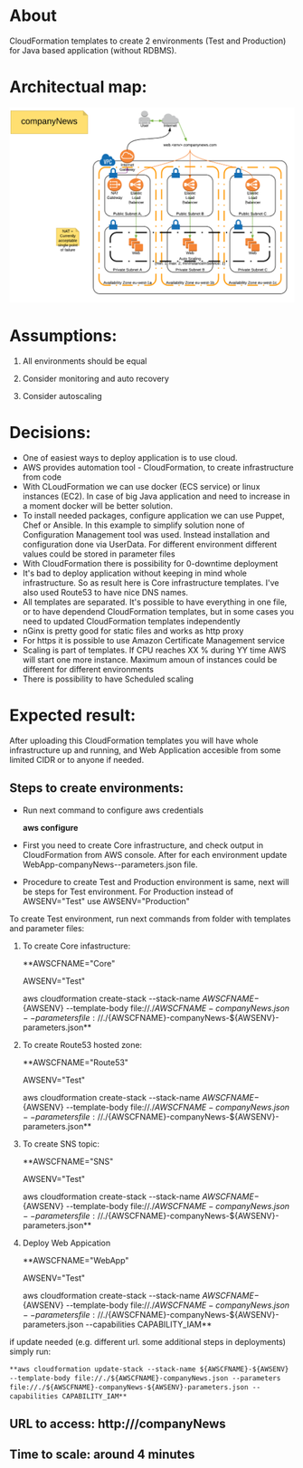 About
======

CloudFormation templates to create 2 environments (Test and Production) for Java based application (without RDBMS).


Architectual map:
======

![alt text](https://github.com/YevhenDuma/AWSCloudFormation/blob/master/companyNews/ArchDiagram.png "companyNews Architectual diagram")


Assumptions:
======

1. All environments should be equal

2. Consider monitoring and auto recovery

3. Consider autoscaling


Decisions:
=======

- One of easiest ways to deploy application is to use cloud.
- AWS provides automation tool - CloudFormation, to create infrastructure from code
- With CLoudFormation we can use docker (ECS service) or linux instances (EC2). In case of big Java application and need to increase in a moment docker will be better solution.
- To install needed packages, configure application we can use Puppet, Chef or Ansible. In this example to simplify solution none of Configuration Management tool was used. Instead installation and configuration done via UserData. For different environment different values could be stored in parameter files
- With CloudFormation there is possibility for 0-downtime deployment
- It's bad to deploy application without keeping in mind whole infrastructure. So as result here is Core infrastructure templates. I've also used Route53 to have nice DNS names.
- All templates are separated. It's possible to have everything in one file, or to have dependend CloudFormation templates, but in some cases you need to updated CloudFormation templates independently
- nGinx is pretty good for static files and works as http proxy
- For https it is possible to use Amazon Certificate Management service
- Scaling is part of templates. If CPU reaches XX % during YY time AWS will start one more instance. Maximum amoun of instances could be different for different environments
- There is possibility to have Scheduled scaling


Expected result:
======

After uploading this CloudFormation templates you will have whole infrastructure up and running, and Web Application accesible from some limited CIDR or to anyone if needed.


Steps to create environments:
------

- Run next command to configure aws credentials


	**aws configure**

- First you need to create Core infrastructure, and check output in CloudFormation from AWS console. After for each environment update WebApp-companyNews-<env>-parameters.json file.

- Procedure to create Test and Production environment is same, next will be steps for Test environment. For Production instead of  AWSENV="Test" use  AWSENV="Production"

To create Test environment, run next commands from folder with templates and parameter files:

1. To create Core infastructure:

	**AWSCFNAME="Core"

	AWSENV="Test"

	aws cloudformation create-stack --stack-name ${AWSCFNAME}-${AWSENV} --template-body file://./${AWSCFNAME}-companyNews.json --parameters file://./${AWSCFNAME}-companyNews-${AWSENV}-parameters.json**

2. To create Route53 hosted zone:

	**AWSCFNAME="Route53"

	AWSENV="Test"

	aws cloudformation create-stack --stack-name ${AWSCFNAME}-${AWSENV} --template-body file://./${AWSCFNAME}-companyNews.json --parameters file://./${AWSCFNAME}-companyNews-${AWSENV}-parameters.json**

3. To create SNS topic:

	**AWSCFNAME="SNS"

	AWSENV="Test"

	aws cloudformation create-stack --stack-name ${AWSCFNAME}-${AWSENV} --template-body file://./${AWSCFNAME}-companyNews.json --parameters file://./${AWSCFNAME}-companyNews-${AWSENV}-parameters.json**

4. Deploy Web Appication

	**AWSCFNAME="WebApp"

	AWSENV="Test"

	aws cloudformation create-stack --stack-name ${AWSCFNAME}-${AWSENV} --template-body file://./${AWSCFNAME}-companyNews.json --parameters file://./${AWSCFNAME}-companyNews-${AWSENV}-parameters.json --capabilities CAPABILITY_IAM**


if update needed (e.g. different url. some additional steps in deployments) simply run:

	**aws cloudformation update-stack --stack-name ${AWSCFNAME}-${AWSENV} --template-body file://./${AWSCFNAME}-companyNews.json --parameters file://./${AWSCFNAME}-companyNews-${AWSENV}-parameters.json --capabilities CAPABILITY_IAM**



URL to access: http://<domainname>/companyNews
------


Time to scale: around 4 minutes
------
